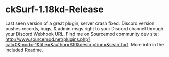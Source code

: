 # ckSurf-1.18kd-Release
Last seen version of a great plugin, server crash fixed. Discord version pushes records, bugs, & admin msgs right to your Discord channel through your Discord Webhook URL. Find me on Sourcemod community dev site: http://www.sourcemod.net/plugins.php?cat=0&mod=-1&title=&author=St0&description=&search=1. More info in the included Readme.
#
